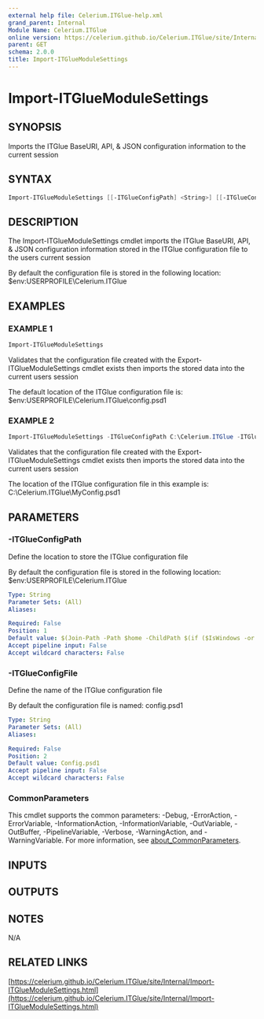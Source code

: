 ```yaml
---
external help file: Celerium.ITGlue-help.xml
grand_parent: Internal
Module Name: Celerium.ITGlue
online version: https://celerium.github.io/Celerium.ITGlue/site/Internal/Import-ITGlueModuleSettings.html
parent: GET
schema: 2.0.0
title: Import-ITGlueModuleSettings
---
```


# Import-ITGlueModuleSettings

## SYNOPSIS
Imports the ITGlue BaseURI, API, & JSON configuration information to the current session

## SYNTAX

```powershell
Import-ITGlueModuleSettings [[-ITGlueConfigPath] <String>] [[-ITGlueConfigFile] <String>] [<CommonParameters>]
```

## DESCRIPTION
The Import-ITGlueModuleSettings cmdlet imports the ITGlue BaseURI, API, & JSON configuration
information stored in the ITGlue configuration file to the users current session

By default the configuration file is stored in the following location:
    $env:USERPROFILE\Celerium.ITGlue

## EXAMPLES

### EXAMPLE 1
```powershell
Import-ITGlueModuleSettings
```

Validates that the configuration file created with the Export-ITGlueModuleSettings cmdlet exists
then imports the stored data into the current users session

The default location of the ITGlue configuration file is:
    $env:USERPROFILE\Celerium.ITGlue\config.psd1

### EXAMPLE 2
```powershell
Import-ITGlueModuleSettings -ITGlueConfigPath C:\Celerium.ITGlue -ITGlueConfigFile MyConfig.psd1
```

Validates that the configuration file created with the Export-ITGlueModuleSettings cmdlet exists
then imports the stored data into the current users session

The location of the ITGlue configuration file in this example is:
    C:\Celerium.ITGlue\MyConfig.psd1

## PARAMETERS

### -ITGlueConfigPath
Define the location to store the ITGlue configuration file

By default the configuration file is stored in the following location:
    $env:USERPROFILE\Celerium.ITGlue

```yaml
Type: String
Parameter Sets: (All)
Aliases:

Required: False
Position: 1
Default value: $(Join-Path -Path $home -ChildPath $(if ($IsWindows -or $PSEdition -eq 'Desktop') {"Celerium.ITGlue"}else{".Celerium.ITGlue"}) )
Accept pipeline input: False
Accept wildcard characters: False
```

### -ITGlueConfigFile
Define the name of the ITGlue configuration file

By default the configuration file is named:
    config.psd1

```yaml
Type: String
Parameter Sets: (All)
Aliases:

Required: False
Position: 2
Default value: Config.psd1
Accept pipeline input: False
Accept wildcard characters: False
```

### CommonParameters
This cmdlet supports the common parameters: -Debug, -ErrorAction, -ErrorVariable, -InformationAction, -InformationVariable, -OutVariable, -OutBuffer, -PipelineVariable, -Verbose, -WarningAction, and -WarningVariable. For more information, see [about_CommonParameters](http://go.microsoft.com/fwlink/?LinkID=113216).

## INPUTS

## OUTPUTS

## NOTES
N/A

## RELATED LINKS

[https://celerium.github.io/Celerium.ITGlue/site/Internal/Import-ITGlueModuleSettings.html](https://celerium.github.io/Celerium.ITGlue/site/Internal/Import-ITGlueModuleSettings.html)

